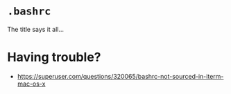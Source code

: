 `.bashrc`
=========

The title says it all...


Having trouble?
===============

- https://superuser.com/questions/320065/bashrc-not-sourced-in-iterm-mac-os-x
